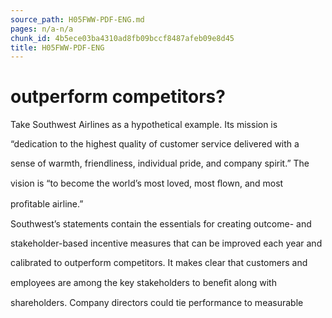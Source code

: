```yaml
---
source_path: H05FWW-PDF-ENG.md
pages: n/a-n/a
chunk_id: 4b5ece03ba4310ad8fb09bccf8487afeb09e8d45
title: H05FWW-PDF-ENG
---
```

# outperform competitors?

Take Southwest Airlines as a hypothetical example. Its mission is

“dedication to the highest quality of customer service delivered with a

sense of warmth, friendliness, individual pride, and company spirit.” The

vision is “to become the world’s most loved, most ﬂown, and most

proﬁtable airline.”

Southwest’s statements contain the essentials for creating outcome- and

stakeholder-based incentive measures that can be improved each year and

calibrated to outperform competitors. It makes clear that customers and

employees are among the key stakeholders to beneﬁt along with

shareholders. Company directors could tie performance to measurable
